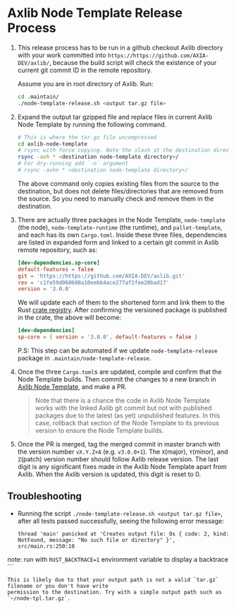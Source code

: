 # Axlib Node Template Release Process

1. This release process has to be run in a github checkout Axlib directory with your work
committed into `https://https://github.com/AXIA-DEV/axlib/`, because the build script will check
the existence of your current git commit ID in the remote repository.

	Assume you are in root directory of Axlib. Run:

	```bash
	cd .maintain/
	./node-template-release.sh <output tar.gz file>
	```

2. Expand the output tar gzipped file and replace files in current Axlib Node Template
by running the following command.

	```bash
	# This is where the tar.gz file uncompressed
	cd axlib-node-template
	# rsync with force copying. Note the slash at the destination directory is important
	rsync -avh * <destination node-template directory>/
	# For dry-running add `-n` argument
	# rsync -avhn * <destination node-template directory>/
	```

	The above command only copies existing files from the source to the destination, but does not
	delete files/directories that are removed from the source. So you need to manually check and
	remove them in the destination.

3. There are actually three packages in the Node Template, `node-template` (the node),
`node-template-runtime` (the runtime), and `pallet-template`, and each has its own `Cargo.toml`.
Inside these three files, dependencies are listed in expanded form and linked to a certain git
commit in Axlib remote repository, such as:

	```toml
	[dev-dependencies.sp-core]
	default-features = false
	git = 'https://https://github.com/AXIA-DEV/axlib.git'
	rev = 'c1fe59d060600a10eebb4ace277af1fee20bad17'
	version = '3.0.0'
	```

	We will update each of them to the shortened form and link them to the Rust
	[crate registry](https://crates.io/). After confirming the versioned package is published in
	the crate, the above will become:

	```toml
	[dev-dependencies]
	sp-core = { version = '3.0.0', default-features = false }
	```

	P.S: This step can be automated if we update `node-template-release` package in
	`.maintain/node-template-release`.

4. Once the three `Cargo.toml`s are updated, compile and confirm that the Node Template builds. Then
commit the changes to a new branch in [Axlib Node Template](https://github.com/axlib-developer-hub/axlib-node-template), and make a PR.

	> Note that there is a chance the code in Axlib Node Template works with the linked Axlib git
	commit but not with published packages due to the latest (as yet) unpublished features. In this case,
	rollback that section of the Node Template to its previous version to ensure the Node Template builds.

5. Once the PR is merged, tag the merged commit in master branch with the version number
`vX.Y.Z+A` (e.g. `v3.0.0+1`). The `X`(major), `Y`(minor), and `Z`(patch) version number should
follow Axlib release version. The last digit is any significant fixes made in the Axlib
Node Template apart from Axlib. When the Axlib version is updated, this digit is reset to 0.

## Troubleshooting

- Running the script `./node-template-release.sh <output tar.gz file>`, after all tests passed
	successfully, seeing the following error message:

	```
	thread 'main' panicked at 'Creates output file: Os { code: 2, kind: NotFound, message: "No such file or directory" }', src/main.rs:250:10
note: run with `RUST_BACKTRACE=1` environment variable to display a backtrace
	```

	This is likely due to that your output path is not a valid `tar.gz` filename or you don't have write
	permission to the destination. Try with a simple output path such as `~/node-tpl.tar.gz`.

